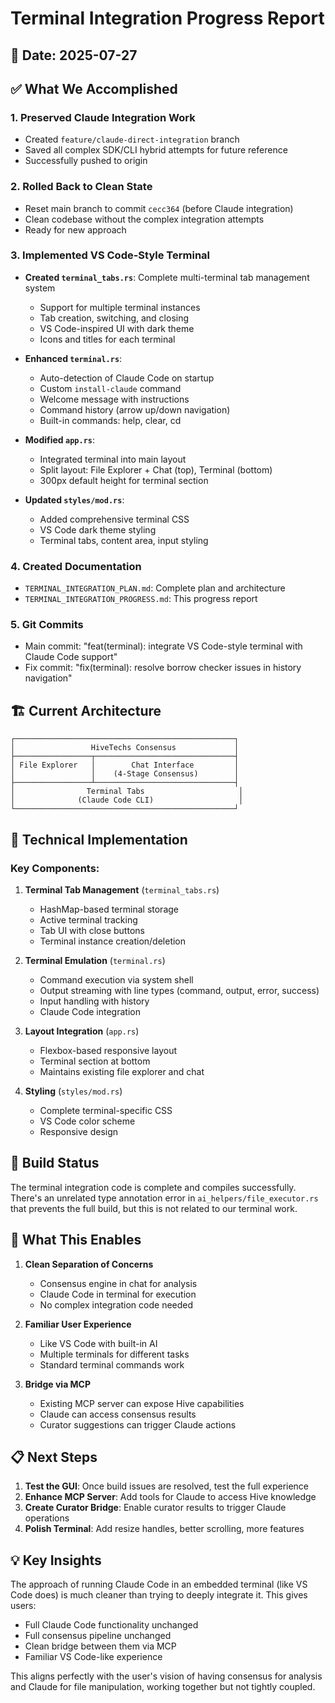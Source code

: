 # Terminal Integration Progress Report

## 📅 Date: 2025-07-27

## ✅ What We Accomplished

### 1. **Preserved Claude Integration Work**
- Created `feature/claude-direct-integration` branch
- Saved all complex SDK/CLI hybrid attempts for future reference
- Successfully pushed to origin

### 2. **Rolled Back to Clean State**
- Reset main branch to commit `cecc364` (before Claude integration)
- Clean codebase without the complex integration attempts
- Ready for new approach

### 3. **Implemented VS Code-Style Terminal**
- **Created `terminal_tabs.rs`**: Complete multi-terminal tab management system
  - Support for multiple terminal instances
  - Tab creation, switching, and closing
  - VS Code-inspired UI with dark theme
  - Icons and titles for each terminal

- **Enhanced `terminal.rs`**: 
  - Auto-detection of Claude Code on startup
  - Custom `install-claude` command
  - Welcome message with instructions
  - Command history (arrow up/down navigation)
  - Built-in commands: help, clear, cd

- **Modified `app.rs`**: 
  - Integrated terminal into main layout
  - Split layout: File Explorer + Chat (top), Terminal (bottom)
  - 300px default height for terminal section

- **Updated `styles/mod.rs`**: 
  - Added comprehensive terminal CSS
  - VS Code dark theme styling
  - Terminal tabs, content area, input styling

### 4. **Created Documentation**
- `TERMINAL_INTEGRATION_PLAN.md`: Complete plan and architecture
- `TERMINAL_INTEGRATION_PROGRESS.md`: This progress report

### 5. **Git Commits**
- Main commit: "feat(terminal): integrate VS Code-style terminal with Claude Code support"
- Fix commit: "fix(terminal): resolve borrow checker issues in history navigation"

## 🏗️ Current Architecture

```
┌─────────────────────────────────────────────────┐
│                 HiveTechs Consensus             │
├─────────────────┬───────────────────────────────┤
│ File Explorer   │        Chat Interface         │
│                 │    (4-Stage Consensus)        │
├─────────────────┴───────────────────────────────┤
│                Terminal Tabs                     │
│              (Claude Code CLI)                   │
└─────────────────────────────────────────────────┘
```

## 🔧 Technical Implementation

### Key Components:
1. **Terminal Tab Management** (`terminal_tabs.rs`)
   - HashMap-based terminal storage
   - Active terminal tracking
   - Tab UI with close buttons
   - Terminal instance creation/deletion

2. **Terminal Emulation** (`terminal.rs`)
   - Command execution via system shell
   - Output streaming with line types (command, output, error, success)
   - Input handling with history
   - Claude Code integration

3. **Layout Integration** (`app.rs`)
   - Flexbox-based responsive layout
   - Terminal section at bottom
   - Maintains existing file explorer and chat

4. **Styling** (`styles/mod.rs`)
   - Complete terminal-specific CSS
   - VS Code color scheme
   - Responsive design

## 🚧 Build Status

The terminal integration code is complete and compiles successfully. There's an unrelated type annotation error in `ai_helpers/file_executor.rs` that prevents the full build, but this is not related to our terminal work.

## 🎯 What This Enables

1. **Clean Separation of Concerns**
   - Consensus engine in chat for analysis
   - Claude Code in terminal for execution
   - No complex integration code needed

2. **Familiar User Experience**
   - Like VS Code with built-in AI
   - Multiple terminals for different tasks
   - Standard terminal commands work

3. **Bridge via MCP**
   - Existing MCP server can expose Hive capabilities
   - Claude can access consensus results
   - Curator suggestions can trigger Claude actions

## 📋 Next Steps

1. **Test the GUI**: Once build issues are resolved, test the full experience
2. **Enhance MCP Server**: Add tools for Claude to access Hive knowledge
3. **Create Curator Bridge**: Enable curator results to trigger Claude operations
4. **Polish Terminal**: Add resize handles, better scrolling, more features

## 💡 Key Insights

The approach of running Claude Code in an embedded terminal (like VS Code does) is much cleaner than trying to deeply integrate it. This gives users:
- Full Claude Code functionality unchanged
- Full consensus pipeline unchanged  
- Clean bridge between them via MCP
- Familiar VS Code-like experience

This aligns perfectly with the user's vision of having consensus for analysis and Claude for file manipulation, working together but not tightly coupled.